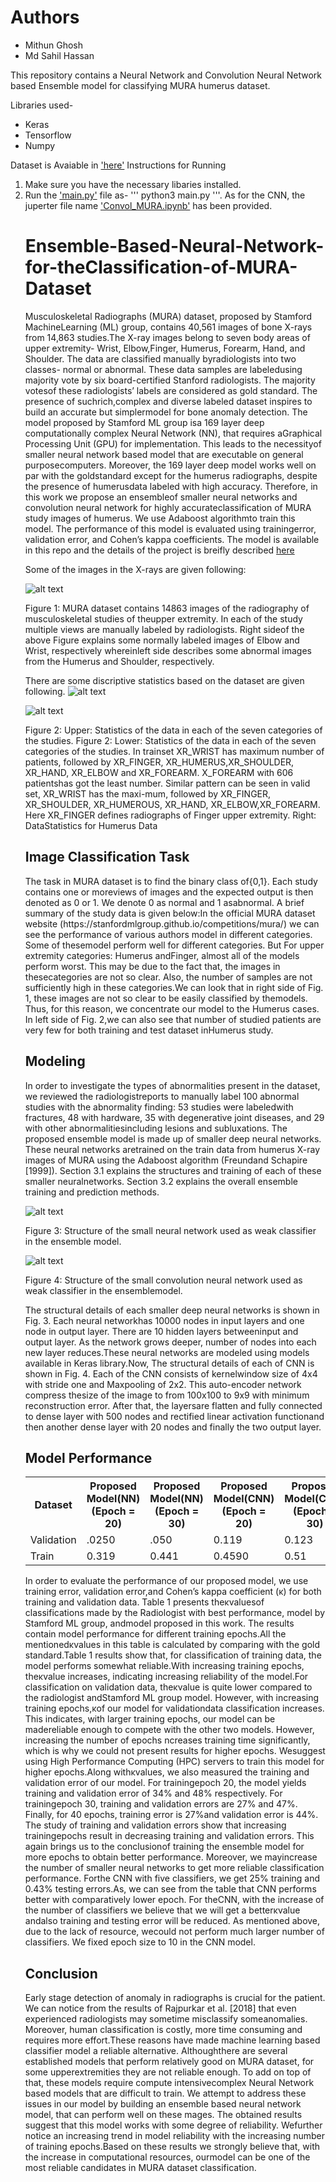 <h1>Authors</h1>
<ul><li>Mithun Ghosh</li>  <li>Md Sahil Hassan</li></ul>


This repository contains a Neural Network and Convolution Neural Network based Ensemble model for classifying MURA humerus dataset.

Libraries used-
<ul>
<li>Keras</li>
<li>Tensorflow</li>
<li>Numpy</li>
  </ul>
Dataset is Avaiable in <a href="mura_humerus"> 'here'</a>
Instructions for Running
<ol><li> Make sure you have the necessary libaries installed.</li>
<li> Run the <a href="main.py"> 'main.py'</a> file as-
''' python3 main.py '''. As for the CNN, the juperter file name <a href="Convol_MURA.ipynb"> 'Convol_MURA.ipynb'</a> has been provided. </li>

# Ensemble-Based-Neural-Network-for-theClassification-of-MURA-Dataset
Musculoskeletal Radiographs (MURA) dataset, proposed by Stamford MachineLearning (ML) group, contains 40,561 images of bone X-rays from 14,863 studies.The X-ray images belong to seven body areas of upper extremity- Wrist, Elbow,Finger, Humerus, Forearm, Hand, and Shoulder. The data are classified manually byradiologists into two classes- normal or abnormal. These data samples are labeledusing majority vote by six board-certified Stanford radiologists. The majority votesof these radiologists’ labels are considered as gold standard. The presence of suchrich,complex and diverse labeled dataset inspires to build an accurate but simplermodel for bone anomaly detection. The model proposed by Stamford ML group isa 169 layer deep computationally complex Neural Network (NN), that requires aGraphical Processing Unit (GPU) for implementation. This leads to the necessityof smaller neural network based model that are executable on general purposecomputers. Moreover, the 169 layer deep model works well on par with the goldstandard except for the humerus radiographs, despite the presence of humerusdata labeled with high accuracy. Therefore, in this work we propose an ensembleof smaller neural networks and convolution neural network for highly accurateclassification of MURA study images of humerus.  We use Adaboost algorithmto train this model.  The performance of this model is evaluated using trainingerror, validation error, and Cohen’s kappa coefficients. The model is available in this repo and the details of the project is breifly described <a href="Paper.pdf"> here</a>


Some of the images in the X-rays are given following:

![alt text](xray.JPG?raw=true "Figure 01: X-ray image data samples")

Figure 1: MURA dataset contains 14863 images of the radiography of musculoskeletal studies of theupper extremity. In each of the study multiple views are manually labeled by radiologists. Right sideof the above Figure explains some normally labeled images of Elbow and Wrist, respectively whereinleft side describes some abnormal images from the Humerus and Shoulder, respectively. 

There are some discriptive statistics based on the dataset are given following. 
![alt text](std.JPG?raw=true "Figure 01: X-ray image data samples")

![alt text](stdhum.JPG?raw=true "Figure 01: X-ray image data samples") 

Figure  2:  Upper:  Statistics  of  the  data  in  each  of  the  seven  categories  of  the  studies. Figure  2:  Lower:  Statistics  of  the  data  in  each  of  the  seven  categories  of  the  studies.   In  trainset XR_WRIST has maximum number of patients, followed by XR_FINGER, XR_HUMERUS,XR_SHOULDER, XR_HAND, XR_ELBOW and XR_FOREARM. X_FOREARM with 606 patientshas  got  the  least  number.   Similar  pattern  can  be  seen  in  valid  set,  XR_WRIST  has  the  maxi-mum, followed by XR_FINGER, XR_SHOULDER, XR_HUMEROUS, XR_HAND, XR_ELBOW,XR_FOREARM. Here XR_FINGER defines radiographs of Finger upper extremity.  Right: DataStatistics for Humerus Data

<h2> Image Classification Task</h2>
<p1>The task in MURA dataset is to find the binary class of{0,1}.  Each study contains one or moreviews of images and the expected output is then denoted as 0 or 1. We denote 0 as normal and 1 asabnormal. A brief summary of the study data is given below:In the official MURA dataset website (https://stanfordmlgroup.github.io/competitions/mura/) we can see the performance of various authors model in different categories. Some of thesemodel perform well for different categories.  But For upper extremity categories:  Humerus andFinger, almost all of the models perform worst. This may be due to the fact that, the images in thesecategories are not so clear. Also, the number of samples are not sufficiently high in these categories.We can look that in right side of Fig. 1, these images are not so clear to be easily classified by themodels. Thus, for this reason, we concentrate our model to the Humerus cases. In left side of Fig. 2,we can also see that number of studied patients are very few for both training and test dataset inHumerus study. </p1> 

<h2>Modeling</h2>
<p1>In order to investigate the types of abnormalities present in the dataset, we reviewed the radiologistreports to manually label 100 abnormal studies with the abnormality finding: 53 studies were labeledwith fractures, 48 with hardware, 35 with degenerative joint diseases, and 29 with other abnormalitiesincluding lesions and subluxations.
The proposed ensemble model is made up of smaller deep neural networks. These neural networks aretrained on the train data from humerus X-ray images of MURA using the Adaboost algorithm (Freundand Schapire [1999]). Section 3.1 explains the structures and training of each of these smaller neuralnetworks. Section 3.2 explains the overall ensemble training and prediction methods.
  </p1>
<p2>


![alt text](NN_architecture.JPG?raw=true "Figure 01: X-ray image data samples") 

Figure 3: Structure of the small neural network used as weak classifier in the ensemble model.

![alt text](rgbo1.JPG?raw=true "Figure 01: X-ray image data samples") 

Figure 4: Structure of the small convolution neural network used as weak classifier in the ensemblemodel.

The structural details of each smaller deep neural networks is shown in Fig. 3. Each neural networkhas 10000 nodes in input layers and one node in output layer. There are 10 hidden layers betweeninput and output layer. As the network grows deeper, number of nodes into each new layer reduces.These neural networks are modeled using models available in Keras library.Now, The structural details of each of CNN is shown in Fig. 4. Each of the CNN consists of kernelwindow size of 4x4 with stride one and Maxpooling of 2x2. This auto-encoder network compress thesize of the image to from 100x100 to 9x9 with minimum reconstruction error. After that, the layersare flatten and fully connected to dense layer with 500 nodes and rectified linear activation functionand then another dense layer with 20 nodes and finally the two output layer.

</p2>

<h2> Model Performance</h2>

<table style="width:100%">
  <tr>
    <th>Dataset</th> <th>Proposed Model(NN)(Epoch = 20) </th>
    </th> <th>Proposed Model(NN)(Epoch = 30) </th>
    </th> <th>Proposed Model(CNN)(Epoch = 20) </th>
    </th> <th>Proposed Model(CNN)(Epoch = 30) </th>
  </tr>
  <tr>
  <td>Validation</td><td>.0250</td><td> .050</td><td> 0.119</td><td> 0.123</td>
  </tr>
  <tr>
    <td>Train </td><td> 0.319</td><td> 0.441</td><td>0.4590</td><td> 0.51</td>
  </tr>
</table>

In order to evaluate the performance of our proposed model, we use training error, validation error,and Cohen’s kappa coefficient (κ) for both training and validation data. Table 1 presents theκvaluesof classifications made by the Radiologist with best performance, model by Stamford ML group, andmodel proposed in this work. The results contain model performance for different training epochs.All the mentionedκvalues in this table is calculated by comparing with the gold standard.Table 1 results show that, for classification of training data, the model performs somewhat reliable.With increasing training epochs, theκvalue increases, indicating increasing reliability of the model.For classification on validation data, theκvalue is quite lower compared to the radiologist andStamford ML group model. However, with increasing training epochs,κof our model for validationdata classification increases.  This indicates, with larger training epochs, our model can be madereliable enough to compete with the other two models. However, increasing the number of epochs ncreases training time significantly, which is why we could not present results for higher epochs. Wesuggest using High Performance Computing (HPC) servers to train this model for higher epochs.Along withκvalues, we also measured the training and validation error of our model. For trainingepoch 20, the model yields training and validation error of 34% and 48% respectively. For trainingepoch 30, training and validation errors are 27% and 47%. Finally, for 40 epochs, training error is 27%and validation error is 44%. The study of training and validation errors show that increasing trainingepochs result in decreasing training and validation errors.  This again brings us to the conclusionof training the ensemble model for more epochs to obtain better performance. Moreover, we mayincrease the number of smaller neural networks to get more reliable classification performance. Forthe CNN with five classifiers, we get 25% training and 0.43% testing errors.As, we can see from the table that CNN performs better with comparatively lower epoch. For theCNN, with the increase of the number of classifiers we believe that we will get a betterκvalue andalso training and testing error will be reduced. As mentioned above, due to the lack of resource, wecould not perform much larger number of classifiers. We fixed epoch size to 10 in the CNN model.

<h2>Conclusion</h2>
Early stage detection of anomaly in radiographs is crucial for the patient.  We can notice from the results of Rajpurkar et al. [2018] that even experienced radiologists may sometime misclassify someanomalies. Moreover, human classification is costly, more time consuming and requires more effort.These reasons have made machine learning based classifier model a reliable alternative. Althoughthere are several established models that perform relatively good on MURA dataset, for some upperextremities they are not reliable enough. To add on top of that, these models require compute intensivecomplex Neural Network based models that are difficult to train. We attempt to address these issues in our model by building an ensemble based neural network model, that can perform well on these mages.  The obtained results suggest that this model works with some degree of reliability.  Wefurther notice an increasing trend in model reliability with the increasing number of training epochs.Based on these results we strongly believe that, with the increase in computational resources, ourmodel can be one of the most reliable candidates in MURA dataset classification.
